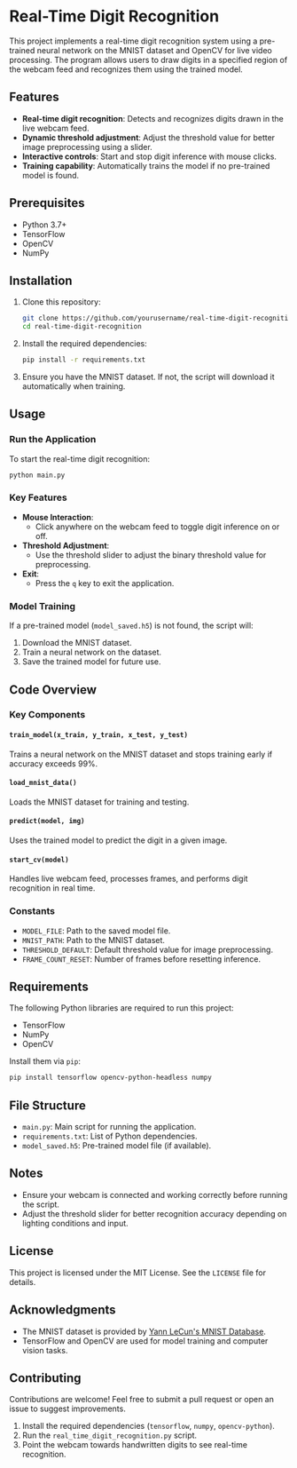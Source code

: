 # Real-Time Digit Recognition

This project implements a real-time digit recognition system using a pre-trained neural network on the MNIST dataset and OpenCV for live video processing. The program allows users to draw digits in a specified region of the webcam feed and recognizes them using the trained model.

## Features
- **Real-time digit recognition**: Detects and recognizes digits drawn in the live webcam feed.
- **Dynamic threshold adjustment**: Adjust the threshold value for better image preprocessing using a slider.
- **Interactive controls**: Start and stop digit inference with mouse clicks.
- **Training capability**: Automatically trains the model if no pre-trained model is found.

## Prerequisites
- Python 3.7+
- TensorFlow
- OpenCV
- NumPy

## Installation

1. Clone this repository:
   ```bash
   git clone https://github.com/yourusername/real-time-digit-recognition.git
   cd real-time-digit-recognition
   ```

2. Install the required dependencies:
   ```bash
   pip install -r requirements.txt
   ```

3. Ensure you have the MNIST dataset. If not, the script will download it automatically when training.

## Usage

### Run the Application
To start the real-time digit recognition:
```bash
python main.py
```

### Key Features
- **Mouse Interaction**:
  - Click anywhere on the webcam feed to toggle digit inference on or off.
- **Threshold Adjustment**:
  - Use the threshold slider to adjust the binary threshold value for preprocessing.
- **Exit**:
  - Press the `q` key to exit the application.

### Model Training
If a pre-trained model (`model_saved.h5`) is not found, the script will:
1. Download the MNIST dataset.
2. Train a neural network on the dataset.
3. Save the trained model for future use.

## Code Overview

### Key Components

#### `train_model(x_train, y_train, x_test, y_test)`
Trains a neural network on the MNIST dataset and stops training early if accuracy exceeds 99%.

#### `load_mnist_data()`
Loads the MNIST dataset for training and testing.

#### `predict(model, img)`
Uses the trained model to predict the digit in a given image.

#### `start_cv(model)`
Handles live webcam feed, processes frames, and performs digit recognition in real time.

### Constants
- `MODEL_FILE`: Path to the saved model file.
- `MNIST_PATH`: Path to the MNIST dataset.
- `THRESHOLD_DEFAULT`: Default threshold value for image preprocessing.
- `FRAME_COUNT_RESET`: Number of frames before resetting inference.

## Requirements
The following Python libraries are required to run this project:
- TensorFlow
- NumPy
- OpenCV

Install them via `pip`:
```bash
pip install tensorflow opencv-python-headless numpy
```

## File Structure
- `main.py`: Main script for running the application.
- `requirements.txt`: List of Python dependencies.
- `model_saved.h5`: Pre-trained model file (if available).

## Notes
- Ensure your webcam is connected and working correctly before running the script.
- Adjust the threshold slider for better recognition accuracy depending on lighting conditions and input.

## License
This project is licensed under the MIT License. See the `LICENSE` file for details.

## Acknowledgments
- The MNIST dataset is provided by [Yann LeCun's MNIST Database](http://yann.lecun.com/exdb/mnist/).
- TensorFlow and OpenCV are used for model training and computer vision tasks.

## Contributing
Contributions are welcome! Feel free to submit a pull request or open an issue to suggest improvements.




1. Install the required dependencies (`tensorflow`, `numpy`, `opencv-python`).
2. Run the `real_time_digit_recognition.py` script.
3. Point the webcam towards handwritten digits to see real-time recognition.



